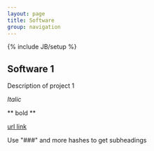 ```yaml
---
layout: page
title: Software
group: navigation
---
```

{% include JB/setup %}


## Software 1

Description of project 1

*Italic*

** bold **

[url link](www.google.com)

Use "###" and more hashes to get subheadings
